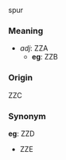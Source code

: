 spur
### Meaning
+ _adj_: ZZA
    + __eg__: ZZB

### Origin

ZZC

### Synonym

__eg__: ZZD

+ ZZE



